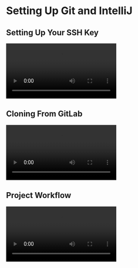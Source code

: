 # Setting Up Git and IntelliJ

## Setting Up Your SSH Key
![](videos/Windows_SSH_Key.mp4)


## Cloning From GitLab
![](videos/Windows_GitLab_Cloning-2.mp4)


## Project Workflow
![](videos/Windows_Project_Workflow.mp4)

